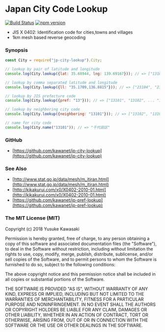 # Japan City Code Lookup

[![Build Status](https://travis-ci.org/kawanet/jp-city-lookup.svg?branch=master)](https://travis-ci.org/kawanet/jp-city-lookup) [![npm version](https://badge.fury.io/js/jp-city-lookup.svg)](https://badge.fury.io/js/jp-city-lookup)

- JIS X 0402: Identification code for cities,towns and villages
- 1km mesh based reverse geocoding

### Synopsis

```js
const City = require("jp-city-lookup").City;

// lookup by pair of latitude and longitude
console.log(City.lookup({lat: 35.68944, lng: 139.69167})); // => ["13104", "13113"]

// lookup by comma separated latitude and longitude
console.log(City.lookup({ll: "35.1709,136.8815"})); // => ["23104", "23105"]

// lookup by JIS prefecture code
console.log(City.lookup({pref: "13"})); // => ["13101", "13102", ... "13421"]

// lookup by neighboring city code
console.log(City.lookup({neighboring: "13101"})); // => ["13102", "13104", ... "13106"]

// name for city code
console.log(City.name("13101")); // => "千代田区"
```

### GitHub

- [https://github.com/kawanet/jp-city-lookup](https://github.com/kawanet/jp-city-lookup)

### See Also

- [http://www.stat.go.jp/data/mesh/m_itiran.html](http://www.stat.go.jp/data/mesh/m_itiran.html)
- [http://kikakurui.com/x0/X0402-2010-01.html](http://kikakurui.com/x0/X0402-2010-01.html)
- [https://github.com/kawanet/jp-pref-lookup](https://github.com/kawanet/jp-pref-lookup)

### The MIT License (MIT)

Copyright (c) 2018 Yusuke Kawasaki

Permission is hereby granted, free of charge, to any person obtaining a copy
of this software and associated documentation files (the "Software"), to deal
in the Software without restriction, including without limitation the rights
to use, copy, modify, merge, publish, distribute, sublicense, and/or sell
copies of the Software, and to permit persons to whom the Software is
furnished to do so, subject to the following conditions:

The above copyright notice and this permission notice shall be included in all
copies or substantial portions of the Software.

THE SOFTWARE IS PROVIDED "AS IS", WITHOUT WARRANTY OF ANY KIND, EXPRESS OR
IMPLIED, INCLUDING BUT NOT LIMITED TO THE WARRANTIES OF MERCHANTABILITY,
FITNESS FOR A PARTICULAR PURPOSE AND NONINFRINGEMENT. IN NO EVENT SHALL THE
AUTHORS OR COPYRIGHT HOLDERS BE LIABLE FOR ANY CLAIM, DAMAGES OR OTHER
LIABILITY, WHETHER IN AN ACTION OF CONTRACT, TORT OR OTHERWISE, ARISING FROM,
OUT OF OR IN CONNECTION WITH THE SOFTWARE OR THE USE OR OTHER DEALINGS IN THE
SOFTWARE.

